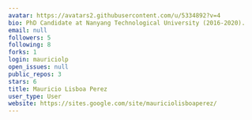 ```yaml
---
avatar: https://avatars2.githubusercontent.com/u/5334892?v=4
bio: PhD Candidate at Nanyang Technological University (2016-2020).
email: null
followers: 5
following: 8
forks: 1
login: mauriciolp
open_issues: null
public_repos: 3
stars: 6
title: Mauricio Lisboa Perez
user_type: User
website: https://sites.google.com/site/mauriciolisboaperez/
---
```

